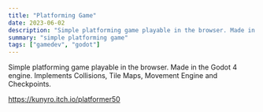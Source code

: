 ```yaml
---
title: "Platforming Game"
date: 2023-06-02
description: "Simple platforming game playable in the browser. Made in the Godot 4 engine. Implements Collisions, Tile Maps, Movement Engine and Checkpoints."
summary: "simple platforming game"
tags: ["gamedev", "godot"]
---
```

Simple platforming game playable in the browser. Made in the Godot 4 engine. Implements Collisions, Tile Maps, Movement Engine and Checkpoints.

https://kunyro.itch.io/platformer50